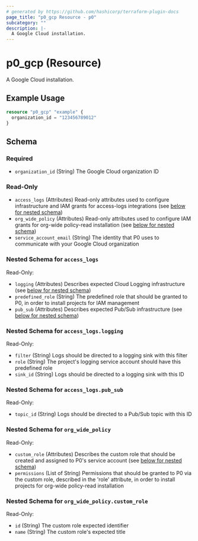 ```yaml
---
# generated by https://github.com/hashicorp/terraform-plugin-docs
page_title: "p0_gcp Resource - p0"
subcategory: ""
description: |-
  A Google Cloud installation.
---
```


# p0_gcp (Resource)

A Google Cloud installation.

## Example Usage

```terraform
resource "p0_gcp" "example" {
  organization_id = "123456789012"
}
```

<!-- schema generated by tfplugindocs -->
## Schema

### Required

- `organization_id` (String) The Google Cloud organization ID

### Read-Only

- `access_logs` (Attributes) Read-only attributes used to configure infrastructure and IAM grants for access-logs integrations (see [below for nested schema](#nestedatt--access_logs))
- `org_wide_policy` (Attributes) Read-only attributes used to configure IAM grants for org-wide policy-read installation (see [below for nested schema](#nestedatt--org_wide_policy))
- `service_account_email` (String) The identity that P0 uses to communicate with your Google Cloud organization

<a id="nestedatt--access_logs"></a>
### Nested Schema for `access_logs`

Read-Only:

- `logging` (Attributes) Describes expected Cloud Logging infrastructure (see [below for nested schema](#nestedatt--access_logs--logging))
- `predefined_role` (String) The predefined role that should be granted to P0, in order to install projects for IAM management
- `pub_sub` (Attributes) Describes expected Pub/Sub infrastructure (see [below for nested schema](#nestedatt--access_logs--pub_sub))

<a id="nestedatt--access_logs--logging"></a>
### Nested Schema for `access_logs.logging`

Read-Only:

- `filter` (String) Logs should be directed to a logging sink with this filter
- `role` (String) The project's logging service account should have this predefined role
- `sink_id` (String) Logs should be directed to a logging sink with this ID


<a id="nestedatt--access_logs--pub_sub"></a>
### Nested Schema for `access_logs.pub_sub`

Read-Only:

- `topic_id` (String) Logs should be directed to a Pub/Sub topic with this ID



<a id="nestedatt--org_wide_policy"></a>
### Nested Schema for `org_wide_policy`

Read-Only:

- `custom_role` (Attributes) Describes the custom role that should be created and assigned to P0's service account (see [below for nested schema](#nestedatt--org_wide_policy--custom_role))
- `permissions` (List of String) Permissions that should be granted to P0 via the custom role, described in the 'role' attribute,
in order to install projects for org-wide policy-read installation

<a id="nestedatt--org_wide_policy--custom_role"></a>
### Nested Schema for `org_wide_policy.custom_role`

Read-Only:

- `id` (String) The custom role expected identifier
- `name` (String) The custom role's expected title
